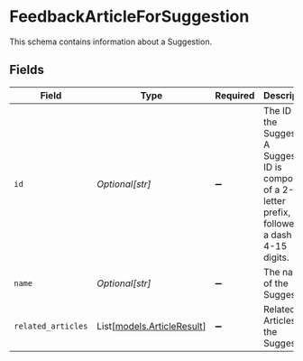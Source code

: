 # FeedbackArticleForSuggestion

This schema contains information about a Suggestion.


## Fields

| Field                                                                                                             | Type                                                                                                              | Required                                                                                                          | Description                                                                                                       | Example                                                                                                           |
| ----------------------------------------------------------------------------------------------------------------- | ----------------------------------------------------------------------------------------------------------------- | ----------------------------------------------------------------------------------------------------------------- | ----------------------------------------------------------------------------------------------------------------- | ----------------------------------------------------------------------------------------------------------------- |
| `id`                                                                                                              | *Optional[str]*                                                                                                   | :heavy_minus_sign:                                                                                                | The ID of the Suggestion. A Suggestion ID is composed of a 2-4 letter prefix, followed by a dash and 4-15 digits. | PROD-3259                                                                                                         |
| `name`                                                                                                            | *Optional[str]*                                                                                                   | :heavy_minus_sign:                                                                                                | The name of the Suggestion.                                                                                       |                                                                                                                   |
| `related_articles`                                                                                                | List[[models.ArticleResult](../models/articleresult.md)]                                                          | :heavy_minus_sign:                                                                                                | Related Articles for the Suggestion.                                                                              |                                                                                                                   |